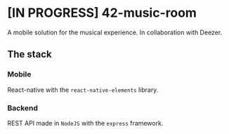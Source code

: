 # [IN PROGRESS] 42-music-room

A mobile solution for the musical experience. In collaboration with Deezer.

## The stack

### Mobile
React-native with the `react-native-elements` library.

### Backend
REST API made in `NodeJS` with the `express` framework.
